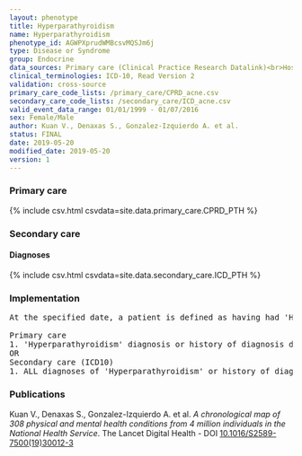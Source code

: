 ```yaml
---
layout: phenotype
title: Hyperparathyroidism
name: Hyperparathyroidism
phenotype_id: AGWPXprudWMBcsvMQSJm6j 
type: Disease or Syndrome
group: Endocrine
data_sources: Primary care (Clinical Practice Research Datalink)<br>Hospitalizations (Hospital Episode Statistics) 
clinical_terminologies: ICD-10, Read Version 2 
validation: cross-source
primary_care_code_lists: /primary_care/CPRD_acne.csv
secondary_care_code_lists: /secondary_care/ICD_acne.csv
valid_event_data_range: 01/01/1999 - 01/07/2016
sex: Female/Male
author: Kuan V., Denaxas S., Gonzalez-Izquierdo A. et al.
status: FINAL
date: 2019-05-20
modified_date: 2019-05-20
version: 1
---
```

### Primary care 
{% include csv.html csvdata=site.data.primary_care.CPRD_PTH %}
### Secondary care 
#### Diagnoses 
{% include csv.html csvdata=site.data.secondary_care.ICD_PTH %}
### Implementation 
<pre>At the specified date, a patient is defined as having had 'Hyperparathyroidism' IF they meet the criteria for any of the following on or before the specified date. The earliest date on which the individual meets any of the following criteria on or before the specified date is defined as the first event date:

Primary care
1. 'Hyperparathyroidism' diagnosis or history of diagnosis during a consultation 
OR
Secondary care (ICD10)
1. ALL diagnoses of 'Hyperparathyroidism' or history of diagnosis during a hospitalization</pre> 
 
### Publications 
Kuan V., Denaxas S., Gonzalez-Izquierdo A. et al. _A chronological map of 308 physical and mental health conditions from 4 million individuals in the National Health Service_. The Lancet Digital Health - DOI <a href='https://www.thelancet.com/journals/landig/article/PIIS2589-7500(19)30012-3/fulltext'>10.1016/S2589-7500(19)30012-3</a>